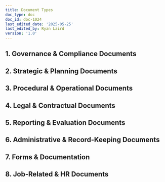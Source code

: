 ```yaml
---
title: Document Types
doc_type: doc
doc_id: doc-1024
last_edited_date: '2025-05-25'
last_edited_by: Ryan Laird
version: '1.0'
---
```


<!-- Unsupported block type: table_of_contents -->

## 1. Governance & Compliance Documents 

<!-- Unsupported block type: divider -->

## 2. Strategic & Planning Documents 

<!-- Unsupported block type: divider -->

## 3. Procedural & Operational Documents 

<!-- Unsupported block type: divider -->

## 4. Legal & Contractual Documents 

<!-- Unsupported block type: divider -->

## 5. Reporting & Evaluation Documents 

<!-- Unsupported block type: divider -->

## 6. Administrative & Record-Keeping Documents 

<!-- Unsupported block type: divider -->

## 7. Forms & Documentation 

<!-- Unsupported block type: divider -->

## 8. Job-Related & HR Documents 

<!-- Unsupported block type: divider -->

<!-- Unsupported block type: child_page -->

<!-- Unsupported block type: child_page -->
